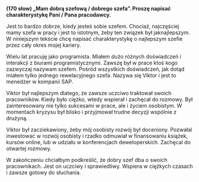 **(170 słow) „Mam dobrą szefową / dobrego szefa”. Proszę napisać charakterystykę Pani / Pana pracodawcy.**

Jest to bardzo dobrze, kiedy jesteś sobie szefem.
Chociaż, najczęściej mamy szefa w pracy i jest to istotnym, żeby ten związek był jaknajlepszym.
W niniejszym tekście chcę napisać charakterystykę o najlepszym szefie przez cały okres mojej kariery. 

Wielu lat pracuję jako programista.
Miałem dużo różnych doświadczeń i interakcji z biurami programistycznymi.
Zawszę był w prace ktoś kogo zazwyczaj nazywam szefem.
Pośród wszystkich doświadczeń, jak dotąd miałem tylko jednego rewelacyjnego szefa.
Nazywa się Viktor i jest to menedżer w kompanii SAP.

Viktor był najlepszym dlatego, że zawsze uczciwo traktował swoich pracowników.
Kiedy było ciężko, wtedy wspierał i zachęcał do rozmowy.
Był zainteresowany nie tylko sukcesami w prace, ale i życiem osobistym.
W momentach kryzysu był blisko i przyjmował trudne decyzji wspólnie z drużyną.

Viktor był zacziekawiony, żeby mój osobisty rozwój był doceniony.
Pozwałal inwestować w rozwój osobisty i rzadko odmuwiał w finansowaniu książek, kursów online, lub w udziału w konferencjach deweloperskich.
Zachęcal do otwartej rozmowy.

W zakończeniu chciałbym podkreślić, że dobry szef dba o swoich pracownikach.
Jest on uczciwy i sprawiedliwy.
Wspiera w ciężkych czasach i zawsze gotowy do słuchania.
